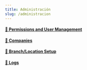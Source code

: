 ```yaml
---
title: Administración
slug: /administracion
---
```


<div className="feature-grid">
  <a href="administracion/permisos-gestion-usuarios">
  <div className="feature-card">
    <h4>📄 Permissions and User Management</h4>
  </div>
  </a>
   <a href="administracion/empresas">
  <div className="feature-card">
    <h4>📄 Companies</h4>
  </div>
  </a>
   <a href="administracion/configuracion-sucursales">
  <div className="feature-card">
    <h4>📄 Branch/Location Setup</h4>
  </div>
  </a>
    <a href="administracion/configuracion-sucursales">
  <div className="feature-card">
    <h4>📄 Logs</h4>
  </div>
  </a>
</div>
